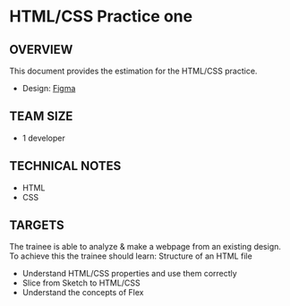 # HTML/CSS Practice one
## OVERVIEW
This document provides the estimation for the HTML/CSS practice.
* Design: [Figma](https://www.figma.com/file/ydt7Z8F61dNcQi7cKcZTgx/School-Genic---simple-website%C2%A0template%C2%A0download-html-with%C2%A0css-for-school-(Community)?node-id=2690%3A6927&mode=dev)
## TEAM SIZE
  - 1 developer
## TECHNICAL NOTES
  - HTML
  - CSS
## TARGETS
The trainee is able to analyze & make a webpage from an existing design. To achieve this the trainee should learn:
Structure of an HTML file
  * Understand HTML/CSS properties and use them correctly
  * Slice from Sketch to HTML/CSS
  * Understand the concepts of Flex
